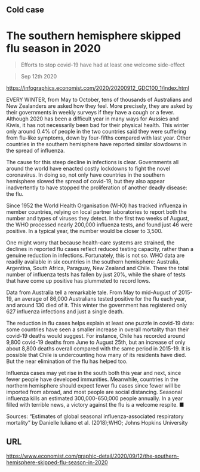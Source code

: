 ## Cold case

# The southern hemisphere skipped flu season in 2020

> Efforts to stop covid-19 have had at least one welcome side-effect

> Sep 12th 2020



https://infographics.economist.com/2020/20200912_GDC100_1/index.html

EVERY WINTER, from May to October, tens of thousands of Australians and New Zealanders are asked how they feel. More precisely, they are asked by their governments in weekly surveys if they have a cough or a fever. Although 2020 has been a difficult year in many ways for Aussies and Kiwis, it has not necessarily been bad for their physical health. This winter only around 0.4% of people in the two countries said they were suffering from flu-like symptoms, down by four-fifths compared with last year. Other countries in the southern hemisphere have reported similar slowdowns in the spread of influenza.

The cause for this steep decline in infections is clear. Governments all around the world have enacted costly lockdowns to fight the novel coronavirus. In doing so, not only have countries in the southern hemisphere slowed the spread of covid-19, but they also appear inadvertently to have stopped the proliferation of another deadly disease: the flu.

Since 1952 the World Health Organisation (WHO) has tracked influenza in member countries, relying on local partner laboratories to report both the number and types of viruses they detect. In the first two weeks of August, the WHO processed nearly 200,000 influenza tests, and found just 46 were positive. In a typical year, the number would be closer to 3,500.

One might worry that because health-care systems are strained, the declines in reported flu cases reflect reduced testing capacity, rather than a genuine reduction in infections. Fortunately, this is not so. WHO data are readily available in six countries in the southern hemisphere: Australia, Argentina, South Africa, Paraguay, New Zealand and Chile. There the total number of influenza tests has fallen by just 20%, while the share of tests that have come up positive has plummeted to record lows.

Data from Australia tell a remarkable tale. From May to mid-August of 2015-19, an average of 86,000 Australians tested positive for the flu each year, and around 130 died of it. This winter the government has registered only 627 influenza infections and just a single death.

The reduction in flu cases helps explain at least one puzzle in covid-19 data: some countries have seen a smaller increase in overall mortality than their covid-19 deaths would suggest. For instance, Chile has recorded around 9,800 covid-19 deaths from June to August 25th, but an increase of only about 8,800 deaths overall compared with the same period in 2015-19. It is possible that Chile is undercounting how many of its residents have died. But the near elimination of the flu has helped too.

Influenza cases may yet rise in the south both this year and next, since fewer people have developed immunities. Meanwhile, countries in the northern hemisphere should expect fewer flu cases since fewer will be imported from abroad, and most people are social distancing. Seasonal influenza kills an estimated 300,000-650,000 people annually. In a year filled with terrible news, a victory against the flu is a welcome respite. ■

Sources: “Estimates of global seasonal influenza-associated respiratory mortality” by Danielle Iuliano et al. (2018);WHO; Johns Hopkins University 



## URL

https://www.economist.com/graphic-detail/2020/09/12/the-southern-hemisphere-skipped-flu-season-in-2020
